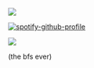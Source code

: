 ![](https://komarev.com/ghpvc/?username=your-github-username&abbreviated=true)

[![spotify-github-profile](https://spotify-github-profile.kittinanx.com/api/view?uid=wawr7uc2p4tz3bz7gesudnppv&cover_image=true&theme=natemoo-re&show_offline=false&background_color=121212&interchange=false&bar_color=6a8cb9&bar_color_cover=false)](https://github.com/kittinan/spotify-github-profile)

![](https://64.media.tumblr.com/3102fc687361e508247cb4240029af52/83a566ae68f59138-42/s250x400/87951f8e77234ec0f3603ba1ef1cd683c4c5a415.gifv)

(the bfs ever)
